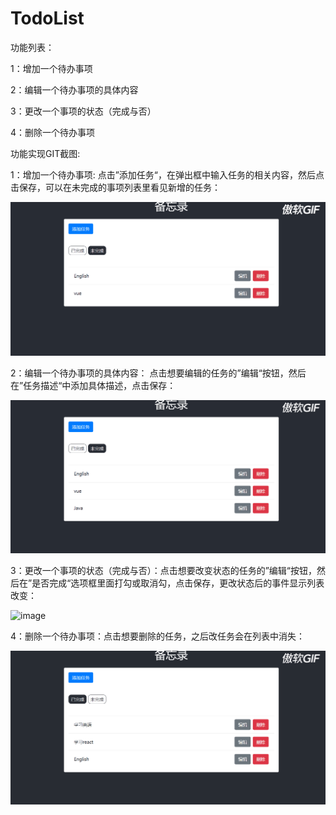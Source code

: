 # TodoList

功能列表：

1：增加一个待办事项

2：编辑一个待办事项的具体内容

3：更改一个事项的状态（完成与否）

4：删除一个待办事项

功能实现GIT截图:

1：增加一个待办事项: 点击”添加任务“，在弹出框中输入任务的相关内容，然后点击保存，可以在未完成的事项列表里看见新增的任务：

![image](https://github.com/Hwhisper/TodoList/blob/master/%E5%A2%9E%E5%8A%A0%E4%B8%80%E4%B8%AA%E4%BA%8B%E9%A1%B9.gif)


2：编辑一个待办事项的具体内容： 点击想要编辑的任务的”编辑“按钮，然后在”任务描述“中添加具体描述，点击保存：

![image](https://github.com/Hwhisper/TodoList/blob/master/%E7%BC%96%E8%BE%91%E4%B8%80%E4%B8%AA%E4%BA%8B%E9%A1%B9.gif)

3：更改一个事项的状态（完成与否）：点击想要改变状态的任务的”编辑“按钮，然后在”是否完成“选项框里面打勾或取消勾，点击保存，更改状态后的事件显示列表改变：

![image]()

4：删除一个待办事项：点击想要删除的任务，之后改任务会在列表中消失：

![image](https://github.com/Hwhisper/TodoList/blob/master/%E5%88%A0%E9%99%A4%E4%B8%80%E4%B8%AA%E4%BA%8B%E9%A1%B9.gif)

